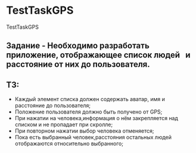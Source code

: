 # TestTaskGPS
TestTaskGPS
## Задание - Необходимо разработать приложение, отображающее список людей   и расстояние от них до пользователя.

## ТЗ:

- Каждый элемент списка должен содержать аватар, имя и расстояние до пользователя;
- Положение пользователя должно быть получено от GPS;
- При нажатии на человека,информация о нём закрепляется над списком и не пропадает при скролле;
- При повторном нажатии выбор человека отменяется;
- Пока есть выбранный человек,расстояния остальных людей отображаются относительно выбранного;


